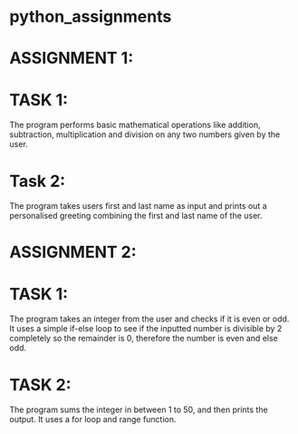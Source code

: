 # python_assignments

# ASSIGNMENT 1:
# TASK 1: 
The program performs basic mathematical operations like addition, subtraction, multiplication and division on any two numbers given by the user.
# Task 2: 
The program takes users first and last name as input and prints out a personalised greeting combining the first and last name of the user.
# ASSIGNMENT 2:
# TASK 1:
The program takes an integer from the user and checks if it is even or odd. It uses a simple if-else loop to see if the inputted number is divisible by 2 completely so the remainder is 0, therefore the number is even and else odd.
# TASK 2:
The program sums the integer in between 1 to 50, and then prints the output. It uses a for loop and range 
function.
